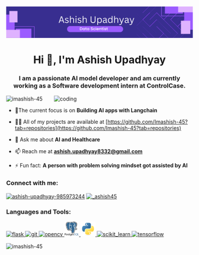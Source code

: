![logo](https://github.com/Imashish-45/Imashish-45/blob/main/Data%20Scientist%20(2).png)

<h1 align="center">Hi 👋, I'm Ashish Upadhyay</h1>
<h3 align="center">I am a passionate AI model developer and am currently working as a Software development intern at ControlCase. </h3>

<img align = "right" alt= "coding" width="375" src= "https://physicsgurukul.com/wp-content/uploads/2019/02/character-1.gif"> 

<p align="left"> <img src="https://komarev.com/ghpvc/?username=imashish-45&label=Profile%20views&color=0e75b6&style=flat" alt="imashish-45" /> </p>

- 🌱The current focus is on **Building AI apps with Langchain**

- 👨‍💻 All of my projects are available at [https://github.com/Imashish-45?tab=repositories](https://github.com/Imashish-45?tab=repositories)

- 💬 Ask me about **AI and Healthcare**

- 📫 Reach me at **ashish.upadhyay8332@gmail.com**

- ⚡ Fun fact: **A person with problem solving mindset got assisted by AI**

<h3 align="left">Connect with me:</h3>
<p align="left">
<a href="https://linkedin.com/in/ashish-upadhyay-985973244" target="blank"><img align="center" src="https://raw.githubusercontent.com/rahuldkjain/github-profile-readme-generator/master/src/images/icons/Social/linked-in-alt.svg" alt="ashish-upadhyay-985973244" height="30" width="40" /></a>
<a href="https://instagram.com/_ashish45" target="blank"><img align="center" src="https://raw.githubusercontent.com/rahuldkjain/github-profile-readme-generator/master/src/images/icons/Social/instagram.svg" alt="_ashish45" height="30" width="40" /></a>
</p>

<h3 align="left">Languages and Tools:</h3>
<p align="left"> <a href="https://flask.palletsprojects.com/" target="_blank" rel="noreferrer"> <img src="https://www.vectorlogo.zone/logos/pocoo_flask/pocoo_flask-icon.svg" alt="flask" width="40" height="40"/> </a> <a href="https://git-scm.com/" target="_blank" rel="noreferrer"> <img src="https://www.vectorlogo.zone/logos/git-scm/git-scm-icon.svg" alt="git" width="40" height="40"/> </a> <a href="https://opencv.org/" target="_blank" rel="noreferrer"> <img src="https://www.vectorlogo.zone/logos/opencv/opencv-icon.svg" alt="opencv" width="40" height="40"/> </a> <a href="https://www.postgresql.org" target="_blank" rel="noreferrer"> <img src="https://raw.githubusercontent.com/devicons/devicon/master/icons/postgresql/postgresql-original-wordmark.svg" alt="postgresql" width="40" height="40"/> </a> <a href="https://www.python.org" target="_blank" rel="noreferrer"> <img src="https://raw.githubusercontent.com/devicons/devicon/master/icons/python/python-original.svg" alt="python" width="40" height="40"/> </a> <a href="https://scikit-learn.org/" target="_blank" rel="noreferrer"> <img src="https://upload.wikimedia.org/wikipedia/commons/0/05/Scikit_learn_logo_small.svg" alt="scikit_learn" width="40" height="40"/> </a> <a href="https://www.tensorflow.org" target="_blank" rel="noreferrer"> <img src="https://www.vectorlogo.zone/logos/tensorflow/tensorflow-icon.svg" alt="tensorflow" width="40" height="40"/> </a> </p>

<p><img align="center" src="https://github-readme-stats.vercel.app/api/top-langs?username=imashish-45&show_icons=true&locale=en&layout=compact" alt="imashish-45" /></p>
